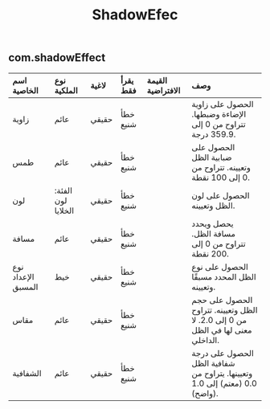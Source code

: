 ﻿---
title: ShadowEfec
second_title: Aspose.Cells Cloud Documen
type: docs
url: /ar/specification/model/shadoweffect/
description: "Aspose.Cells مواصفات النموذج السحابي: ShadowEffect. تعامل بسهولة مع Excel ومستندات جداول البيانات الأخرى التي تحتوي على ميزات مثل الفتح والتوليد والتحرير والتقسيم والدمج والمقارنة والتحويل"
weight: 50
---
## **com.shadowEffect**

 

| اسم الخاصية| نوع الملكية| لاغية| يقرأ فقط| القيمة الافتراضية| وصف|
|:- |:- |:- |:- |:- |:- |
| زاوية| عائم| حقيقي| خطأ شنيع|| الحصول على زاوية الإضاءة وضبطها. تتراوح من 0 إلى 359.9 درجة.|
| طمس| عائم| حقيقي| خطأ شنيع|| الحصول على ضبابية الظل وتعيينه. تتراوح من 0 إلى 100 نقطة.|
| لون| الفئة: لون الخلايا| حقيقي| خطأ شنيع||الحصول على لون الظل وتعيينه.|
| مسافة| عائم| حقيقي| خطأ شنيع|| يحصل ويحدد مسافة الظل. تتراوح من 0 إلى 200 نقطة.|
| نوع الإعداد المسبق| خيط| حقيقي| خطأ شنيع|| الحصول على نوع الظل المحدد مسبقًا وتعيينه.|
| مقاس| عائم| حقيقي| خطأ شنيع|| الحصول على حجم الظل وتعيينه. تتراوح من 0 إلى 2.0. لا معنى لها في الظل الداخلي.|
| الشفافية| عائم| حقيقي| خطأ شنيع|| الحصول على درجة شفافية الظل وتعيينها. يتراوح من 0.0 (معتم) إلى 1.0 (واضح).|


